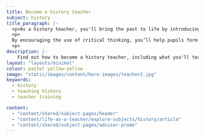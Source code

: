```yaml
---
title: Become a history teacher
subject: history
title_paragraph: |-
  <p>As a history teacher, you'll bring the past to life by introducing pupils to key events and characters that have shaped our present.</p>
  <p>
  By encouraging the use of critical thinking, you’ll help pupils form their own opinions and uncover new perspectives.</p>
  <p>
description: |-
    Find out how to become a history teacher, including what you'll teach and what funding is available to help you train.
layout: "layouts/minimal"
colour: pastel yellow-yellow
image: "static/images/content/hero-images/teacher2.jpg"
keywords:
  - history
  - teaching history
  - teacher training

content:
  - "content/shared/subject-pages/header"
  - "content/life-as-a-teacher/explore-subjects/history/article"
  - "content/shared/subject-pages/adviser-promo"
---
```

